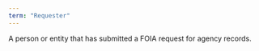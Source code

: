 ```yaml
---
term: "Requester"
---
```


A person or entity that has submitted a FOIA request for agency records.  
